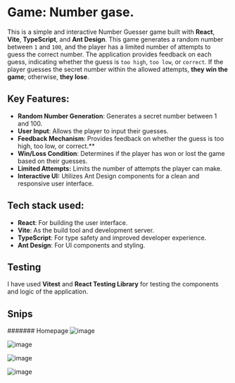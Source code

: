 # Game: Number gase.

This is a simple and interactive Number Guesser game built with **React**, **Vite**, **TypeScript**, and **Ant Design**. 
This game generates a random number between `1` and `100`, and the player has a limited number of attempts to guess the correct number. The application provides feedback on each guess, indicating whether the guess is `too high`, `too low`, or `correct`. If the player guesses the secret number within the allowed attempts, **they win the game**; otherwise, **they lose**.

## Key Features:
- **Random Number Generation**: Generates a secret number between 1 and 100.
- **User Input**: Allows the player to input their guesses.
- **Feedback Mechanism**: Provides feedback on whether the guess is too high, too low, or correct.**
- **Win/Loss Condition**: Determines if the player has won or lost the game based on their guesses.
- **Limited Attempts:** Limits the number of attempts the player can make.
- **Interactive UI:** Utilizes Ant Design components for a clean and responsive user interface.

## Tech stack used:
- **React**: For building the user interface.
- **Vite**: As the build tool and development server.
- **TypeScript**: For type safety and improved developer experience.
- **Ant Design**: For UI components and styling.


## Testing
I have used **Vitest** and **React Testing Library** for testing the components and logic of the application.

## Snips
####### Homepage
![image](https://github.com/Lochipi/web3_no_guesser-test/assets/108942025/dd99d14d-5adb-425c-a4a9-afc97cc94e27)

![image](https://github.com/Lochipi/web3_no_guesser-test/assets/108942025/d84b4011-a237-4498-98e2-03aba610851b)

![image](https://github.com/Lochipi/web3_no_guesser-test/assets/108942025/ff489190-8b04-45b2-9fbd-cd28fb76a050)

![image](https://github.com/Lochipi/web3_no_guesser-test/assets/108942025/eb37c3b3-5181-45ed-ad47-c881252a063e)
